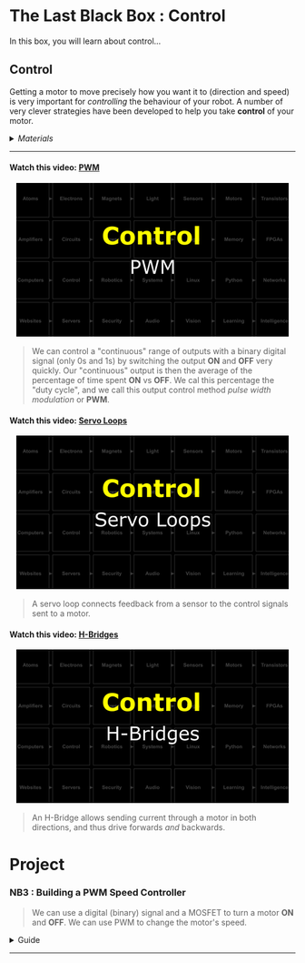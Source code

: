 # The Last Black Box : Control
In this box, you will learn about control...

## Control
Getting a motor to move precisely how you want it to (direction and speed) is very important for *controlling* the behaviour of your robot. A number of very clever strategies have been developed to help you take **control** of your motor.

<details><summary><i>Materials</i></summary><p>

Name|Depth|Description| # |Package|Data|Link|
:-------|:---:|:----------|:-----:|:-:|:--:|:--:|
Servo Motor|01|FT90R Digital Micro Continuous Rotation Servo|2|Large (100)|[-D-](/boxes/control/)|[-L-](https://www.pololu.com/product/2817)
Servo Wheel|01|Wheels (70x8mm) for servos|2|Large (100)|[-D-](/boxes/control/)|[-L-](https://www.pololu.com/product/4925)
H-bridge|10|H-bridge motor driver (SN754410NE)|2|Active Electronics|[-D-](/boxes/control/_resources/datasheets/sn754410.pdf)|[-L-](https://www.mouser.co.uk/ProductDetail/Texas-Instruments/SN754410NE)
DC Gearbox Motor|10|TT Gearbox DC Motor - 200RPM - 3 to 6VDC and wheel|2|Large (100)|[-D-](/boxes/control/)|[-L-](https://www.amazon.co.uk/AEDIKO-Motor-Gearbox-Shaft-200RPM/dp/B09V7QH1S8)

</p></details><hr>

#### Watch this video: [PWM](https://vimeo.com/1033905955)
<p align="center">
<a href="https://vimeo.com/1033905955" title="Control+Click to watch in new tab"><img src="../../boxes/control/_resources/lessons/thumbnails/PWM.gif" alt="PWM" width="480"/></a>
</p>

> We can control a "continuous" range of outputs with a binary digital signal (only 0s and 1s) by switching the output **ON** and **OFF** very quickly. Our "continuous" output is then the average of the percentage of time spent **ON** vs **OFF**. We cal this percentage the "duty cycle", and we call this output control method *pulse width modulation* or **PWM**.


#### Watch this video: [Servo Loops](https://vimeo.com/1033963709)
<p align="center">
<a href="https://vimeo.com/1033963709" title="Control+Click to watch in new tab"><img src="../../boxes/control/_resources/lessons/thumbnails/Servo-Loops.gif" alt="Servo Loops" width="480"/></a>
</p>

> A servo loop connects feedback from a sensor to the control signals sent to a motor.


#### Watch this video: [H-Bridges](https://vimeo.com/1034209519)
<p align="center">
<a href="https://vimeo.com/1034209519" title="Control+Click to watch in new tab"><img src="../../boxes/control/_resources/lessons/thumbnails/H-Bridges.gif" alt="H-Bridges" width="480"/></a>
</p>

> An H-Bridge allows sending current through a motor in both directions, and thus drive forwards *and* backwards.


# Project
### NB3 : Building a PWM Speed Controller
> We can use a digital (binary) signal and a MOSFET to turn a motor **ON** and **OFF**. We can use PWM to change the motor's speed.

<details><summary><weak>Guide</weak></summary>
:-:-: A video guide to completing this project can be viewed <a href="https://vimeo.com/1033891821" target="_blank" rel="noopener noreferrer">here</a>.
</details><hr>


